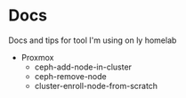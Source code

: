 # Docs
Docs and tips for tool I'm using on ly homelab

- Proxmox
    - ceph-add-node-in-cluster
    - ceph-remove-node
    - cluster-enroll-node-from-scratch